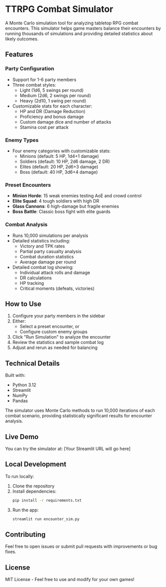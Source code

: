 # TTRPG Combat Simulator

A Monte Carlo simulation tool for analyzing tabletop RPG combat encounters. This simulator helps game masters balance their encounters by running thousands of simulations and providing detailed statistics about likely outcomes.

## Features

### Party Configuration
- Support for 1-6 party members
- Three combat styles:
  - Light (1d6, 5 swings per round)
  - Medium (2d6, 2 swings per round)
  - Heavy (2d10, 1 swing per round)
- Customizable stats for each character:
  - HP and DR (Damage Reduction)
  - Proficiency and bonus damage
  - Custom damage dice and number of attacks
  - Stamina cost per attack

### Enemy Types
- Four enemy categories with customizable stats:
  - Minions (default: 5 HP, 1d4+1 damage)
  - Soldiers (default: 10 HP, 2d6 damage, 2 DR)
  - Elites (default: 20 HP, 2d6+3 damage)
  - Boss (default: 40 HP, 3d6+4 damage)

### Preset Encounters
- **Minion Horde**: 15 weak enemies testing AoE and crowd control
- **Elite Squad**: 4 tough soldiers with high DR
- **Glass Cannons**: 6 high-damage but fragile enemies
- **Boss Battle**: Classic boss fight with elite guards

### Combat Analysis
- Runs 10,000 simulations per analysis
- Detailed statistics including:
  - Victory and TPK rates
  - Partial party casualty analysis
  - Combat duration statistics
  - Average damage per round
- Detailed combat log showing:
  - Individual attack rolls and damage
  - DR calculations
  - HP tracking
  - Critical moments (defeats, victories)

## How to Use

1. Configure your party members in the sidebar
2. Either:
   - Select a preset encounter, or
   - Configure custom enemy groups
3. Click "Run Simulation" to analyze the encounter
4. Review the statistics and sample combat log
5. Adjust and rerun as needed for balancing

## Technical Details

Built with:
- Python 3.12
- Streamlit
- NumPy
- Pandas

The simulator uses Monte Carlo methods to run 10,000 iterations of each combat scenario, providing statistically significant results for encounter analysis.

## Live Demo

You can try the simulator at: [Your Streamlit URL will go here]

## Local Development

To run locally:

1. Clone the repository
2. Install dependencies:
   ```bash
   pip install -r requirements.txt
   ```
3. Run the app:
   ```bash
   streamlit run encounter_sim.py
   ```

## Contributing

Feel free to open issues or submit pull requests with improvements or bug fixes.

## License

MIT License - Feel free to use and modify for your own games! 